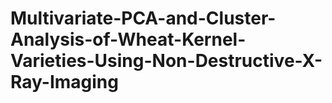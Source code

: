 # Multivariate-PCA-and-Cluster-Analysis-of-Wheat-Kernel-Varieties-Using-Non-Destructive-X-Ray-Imaging